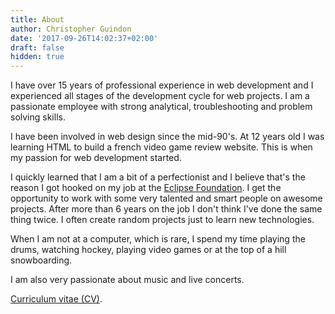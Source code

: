 ```yaml
---
title: About
author: Christopher Guindon
date: '2017-09-26T14:02:37+02:00'
draft: false
hidden: true
---
```

I have over 15 years of professional experience in web development and I experienced all stages of the development cycle for web projects. I am a passionate employee with strong analytical, troubleshooting and problem solving skills.

I have been involved in web design since the mid-90's. At 12 years old I was learning HTML to build a french video game review website. This is when my passion for web development started.

I quickly learned that I am a bit of a perfectionist and I believe that's the reason I got hooked on my job at the [Eclipse Foundation](https://www.eclipse.org/org/foundation/staff.php). I get the opportunity to work with some very talented and smart people on awesome projects. After more than 6 years on the job I don't think I've done the same thing twice. I often create random projects just to learn new technologies.

When I am not at a computer, which is rare, I spend my time playing the drums, watching hockey, playing video games or at the top of a hill snowboarding.

I am also very passionate about music and live concerts.

[Curriculum vitae (CV)](/uploads/christopher-guindon-resume.pdf).
